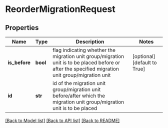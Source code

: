 # ReorderMigrationRequest

## Properties
Name | Type | Description | Notes
------------ | ------------- | ------------- | -------------
**is_before** | **bool** | flag indicating whether the migration unit group/migration unit is to be placed before or after the specified migration unit group/migration unit | [optional] [default to True]
**id** | **str** | id of the migration unit group/migration unit before/after which the migration unit group/migration unit is to be placed | 

[[Back to Model list]](../README.md#documentation-for-models) [[Back to API list]](../README.md#documentation-for-api-endpoints) [[Back to README]](../README.md)

